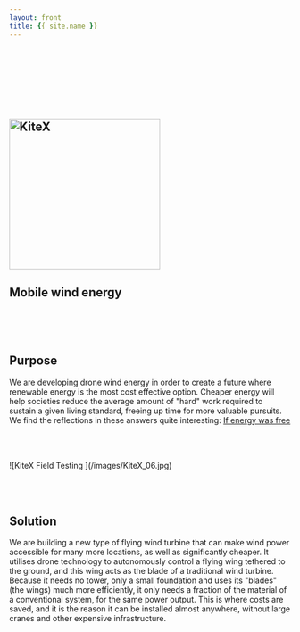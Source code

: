 ```yaml
---
layout: front
title: {{ site.name }}
---
```


<section class="page-header" id="front1">
    <div style="height: 100px;"></div>
    <h1 class="project-name"><a href="{{ site.github.url }}"><img src="/graphics/KiteXWhite.svg" alt="KiteX" style="width:270px"></a></h1>
    <h2 class="project-tagline">Mobile wind energy</h2>
    <!-- <a href="#" class="btn">View on GitHub</a> -->
</section>

<section class="main-content front" markdown="1">
<div style="height: 50px;"></div>

## Purpose
We are developing drone wind energy in order to create a future where renewable energy is the most cost effective option. Cheaper energy will help societies reduce the average amount of "hard" work required to sustain a given living standard, freeing up time for more valuable pursuits. We find the reflections in these answers quite interesting: [If energy was free](https://www.quora.com/If-energy-was-free-and-renewable-how-would-the-economy-be-fundamentally-different-from-what-it-is-now)

<div style="height: 50px;"></div>
</section>

<section class="page-header" id="front3a">
<div class="main-content" markdown="1">
![KiteX Field Testing ](/images/KiteX_06.jpg)
</div>

</section>



<section class="main-content front" markdown="1">
<div style="height: 50px;"></div>



## Solution
We are building a new type of flying wind turbine that can make wind power accessible for many more locations, as well as significantly cheaper. It utilises drone technology to autonomously control a flying wing tethered to the ground, and this wing acts as the blade of a traditional wind turbine. Because it needs no tower, only a small foundation and uses its "blades" (the wings) much more efficiently, it only needs a fraction of the material of a conventional system, for the same power output. This is where costs are saved, and it is the reason it can be installed almost anywhere, without large cranes and other expensive infrastructure.

<div style="height: 50px;"></div>
</section>

<section class="page-header" id="front3">

<div id="drawing" style="height: 100%; max-width: 832px; margin: auto;"></div>
<script src="https://cdnjs.cloudflare.com/ajax/libs/svg.js/2.6.1/svg.js"></script>
<script src="/js/main.js"></script>

</section>

<section class="main-content front" markdown="1">

<div style="height: 50px;"></div>

<a name="team-link" class="anchor"></a>

## The KiteX Team

![Gustaf Kugelberg and Andreas Okholm](/images/KiteX_01.jpg)

### Founders

**Andreas Bruun Okholm**

I have for a long time been fascinated by the power of kites, and been using them for surfing for the past 10+ years. Being able to work with kites is fascinating and I find that it allows me to make use of most of my diverse toolset: mechanical engineering, aerodynamics, programming, startups and most importantly it gives a feeling of making a positive impact.

I have a mixed design, mechanical and aerospace degree from the Technical University of Denmark and University of Adelaide. I created a smartphone based wind measuring tool doing my master degree, which provide value adding functionality to traditional wind meters and most importantly allows kite-surfers (and other wind users) to share ultra local wind information. I worked on the Vaavud for 3 years doing both hardware and software development. The devices are the most sold smartphone wind meter in the world -- and the first to measure wind direction.

**Gustaf Kugelberg**

An avid kitesurfer since 8 years, my educational background is in pure and applied mathematics, with a touch of liberal arts -- I took a M. Sc. Eng. in technical physics, and studied mathematics, Archaeology, Greek, Latin, Russian and Japanese on the side.

I have worked as a management consultant at Oliver Wyman, helped launch a small but very successful compensation consultancy, advised startups in industries ranging from construction innovations to mineral prospecting and for the last 5 years I have also been developing software, most notably for Vaavud, mentioned above, and Realm.

**Also passionate about AWE? Contact us!**


### Advisors

| --- |---:|
| ![Philipp Neff](/images/profile/philippNeff.jpg){:class="profilePicture"}       | **Philipp Neff** <br /> 13 years experience in the renewable energy sector in Europe, East Africa and Canada. <br />Co-founder of OneShore Energy, developed and realised solar-diesel hybrid systems for commercial and public clients |
| ![Mac Gaunaa](/images/profile/macGaunaa.jpeg){:class="profilePicture"}             | **Mac Gaunaa**     <br /> PhD aerodynamics. <br /> 19 years experience working with wind turbine aerodynamics and aeroelasticity at DTU. Previous experience with AWT modelling |
| ![Marc Münzer](/images/profile/marcMunzer.jpg){:class="profilePicture"}           | **Marc Münzer**     <br /> European patent attorney, Co-Founder Guardian IP Consulting, PhD Electromechanical system design, Co-Founder Icebreakernordic.com, Co-Founder StartupWorks.dk |
| ![Rolf Østergaard](/images/profile/rolfOestergaard.jpg){:class="profilePicture"}  | **Rolf Østergaard** <br /> Founder of SENSITIVUS gauge / Team ZWATT. Advanced bike sensor technology. Very experienced M.Sc.EE with hard earned startup business skills. |


### Investors

| --- |---:|
| ![Cong Wang](/images/profile/congWang.jpg){:class="profilePicture"}       | **Cong Wang**    <br /> Entrepreneur and Business Angel. |
| ![Neil Murray](/images/profile/neilMurray.jpg){:class="profilePicture"}   | **Neil Murray**  <br /> Founding Editor of The Nordic Web, The Nordic Web Ventures|


<div style="height: 50px;"></div>
</section>

<section class="page-header" id="front2">
</section>

<section class="main-content front" markdown="1">

<div style="height: 50px;"></div>


## <a name="progress-link" class="anchor"></a>Progress
Our path towards commercially viable kite energy is designed with the philosophy of dealing with the most difficult problems first - a complete autonomous flight.

| --------:|:---------- |
| Jun 2016 | **Founded** |
| Sep 2016 | **Soft kite autonomous flight** |
| Jan 2017 | **Vertical take off and landing kite** |
| Jun 2017 | **Pre-seed funding round** |
| Sep 2017 | **E.On Accelerator** |
| Aug 2017 | **Autonomous Flights** |
| Nov 2017 | **LOIs for offgrid and offshore wind turbine** |


Also, we try to keep a updated [List of prototype developments](/prototypes).


<div style="height: 50px;"></div>
</section>

<section class="page-header" id="front5">
<div id="logoBox">
    <div class="logoTB"><span class="helper"></span><img src="/graphics/DTUlogo.svg" /></div>
    <div class="logoTB"><span class="helper"></span><img src="/graphics/swe-360x154-agile-logo.png" /></div>
    <div class="logoTB"><span class="helper"></span><img src="/graphics/SDULogo.svg" /></div>
</div>

</section>

<section class="main-content front" markdown="1">

<div style="height: 50px;"></div>

## <a name="contact-link" class="anchor"></a>Contact

![Office, Founders House Copenhagen]({{ site.github.url }}/images/OfficePanorama.jpg)

```
KiteX c/o Founders House
Njalsgade 21G, 7th floor,
2300 Copenhagen S

Company Name: KiteX IVS
CVR: DK38029126
Mail: info@kitex.tech
```

</section>
